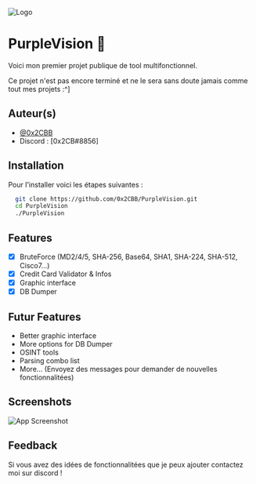 
![Logo](https://media.discordapp.net/attachments/937792375986749521/1060506649313431562/Cool_Text_-_PurpleVision_4268178636405791.png)

# PurpleVision 🥤

Voici mon premier projet publique de tool multifonctionnel.

Ce projet n'est pas encore terminé et ne le sera sans doute jamais comme tout mes projets :^]

## Auteur(s)

- [@0x2CBB](https://github.com/0x2CBB)
- Discord : [0x2CB#8856]


## Installation

Pour l'installer voici les étapes suivantes :

```bash
  git clone https://github.com/0x2CBB/PurpleVision.git
  cd PurpleVision
  ./PurpleVision
```
## Features

- [X]  BruteForce (MD2/4/5, SHA-256, Base64, SHA1, SHA-224, SHA-512, Cisco7...)
- [X]  Credit Card Validator & Infos
- [X]  Graphic interface
- [X]  DB Dumper

## Futur Features

- Better graphic interface
- More options for DB Dumper
- OSINT tools
- Parsing combo list
- More... (Envoyez des messages pour demander de nouvelles fonctionnalitées)


## Screenshots

![App Screenshot](https://media.discordapp.net/attachments/937792375986749521/1060507347782471690/image.png)


## Feedback

Si vous avez des idées de fonctionnalitées que je peux ajouter contactez moi sur discord !
